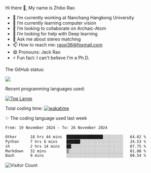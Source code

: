 Hi there 👋, My name is Zhibo Rao
- 🔭 I’m currently working at Nanchang Hangkong University
- 🌱 I’m currently learning computer vision
- 👯 I’m looking to collaborate on Archaic-Atom
- 🤔 I’m looking for help with Deep learning
- 💬 Ask me about stereo matching
- 📫 How to reach me: raoxi36@foxmail.com
- 😄 Pronouns: Jack Rao
- ⚡ Fun fact: I can't believe I'm a Ph.D.

The GitHub status:

![](https://github-readme-stats.vercel.app/api?username=ZhiboRao)

Recent programming languages used:

[![Top Langs](https://github-readme-stats.vercel.app/api/top-langs/?username=ZhiboRao&layout=compact)](https://github.com/anuraghazra/github-readme-stats)

Total coding time: [![wakatime](https://wakatime.com/badge/user/51ec5ec7-4742-4243-9eea-732ade32c0b7.svg)](https://wakatime.com/@51ec5ec7-4742-4243-9eea-732ade32c0b7)

✨ The coding language used last week 
<!--START_SECTION:waka-->

```txt
From: 19 November 2024 - To: 26 November 2024

Other      18 hrs 44 mins  ████████████████░░░░░░░░░   64.62 %
Python     7 hrs 6 mins    ██████░░░░░░░░░░░░░░░░░░░   24.53 %
sh         2 hrs 14 mins   ██░░░░░░░░░░░░░░░░░░░░░░░   07.75 %
Markdown   32 mins         ▒░░░░░░░░░░░░░░░░░░░░░░░░   01.88 %
Bash       9 mins          ░░░░░░░░░░░░░░░░░░░░░░░░░   00.54 %
```

<!--END_SECTION:waka-->

![Visitor Count](https://profile-counter.glitch.me/Raohaocheng/count.svg)
